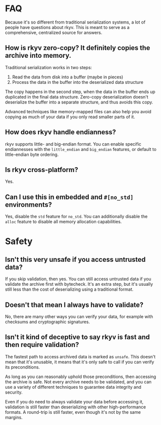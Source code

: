 # FAQ

Because it's so different from traditional serialization systems, a lot of people have questions
about rkyv. This is meant to serve as a comprehensive, centralized source for answers.

## How is rkyv zero-copy? It definitely copies the archive into memory.

Traditional serialization works in two steps:

1. Read the data from disk into a buffer (maybe in pieces)
2. Process the data in the buffer into the deserialized data structure

The copy happens in the second step, when the data in the buffer ends up duplicated in the final
data structure. Zero-copy deserialization doesn't deserialize the buffer into a separate structure,
and thus avoids this copy.

Advanced techniques like memory-mapped files can also help you avoid copying as much of your data if
you only read smaller parts of it.

## How does rkyv handle endianness?

rkyv supports little- and big-endian format. You can enable specific endiannesses with the
`little_endian` and `big_endian` features, or default to little-endian byte ordering.

## Is rkyv cross-platform?

Yes.

## Can I use this in embedded and `#[no_std]` environments?

Yes, disable the `std` feature for `no_std`. You can additionally disable the `alloc` feature to
disable all memory allocation capabilities.

# Safety

## Isn't this very unsafe if you access untrusted data?

If you skip validation, then yes. You can still access untrusted data if you validate the archive
first with bytecheck. It's an extra step, but it's usually still less than the cost of deserializing
using a traditional format.

## Doesn't that mean I always have to validate?

No, there are many other ways you can verify your data, for example with checksums and cryptographic
signatures.

## Isn't it kind of deceptive to say rkyv is fast and then require validation?

The fastest path to access archived data is marked as `unsafe`. This doesn't mean that it's
unusable, it means that it's only safe to call if you can verify its preconditions.

As long as you can reasonably uphold those preconditions, then accessing the archive is safe. Not
every archive needs to be validated, and you can use a variety of different techniques to guarantee
data integrity and security.

Even if you do need to always validate your data before accessing it, validation is still faster
than deserializing with other high-performance formats. A round-trip is still faster, even though
it's not by the same margins.

